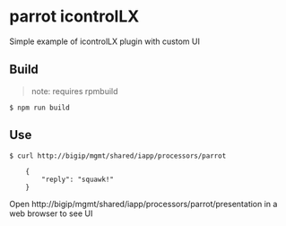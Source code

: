# parrot icontrolLX

Simple example of icontrolLX plugin with custom UI

## Build

> note: requires rpmbuild

    $ npm run build

## Use

    $ curl http://bigip/mgmt/shared/iapp/processors/parrot

```
    {
        "reply": "squawk!"
    }
```

Open http://bigip/mgmt/shared/iapp/processors/parrot/presentation in a web browser to see UI

